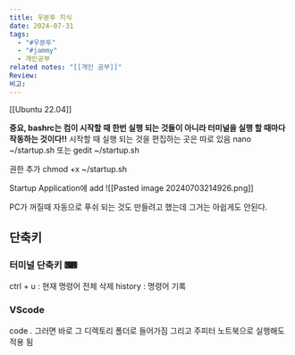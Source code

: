 ```yaml
---
title: 우분투 지식
date: 2024-07-31
tags:
  - "#우분투"
  - "#jammy"
  - 개인공부
related notes: "[[개인 공부]]"
Review: 
비고:
---
```


[[Ubuntu 22.04]]

**중요, bashrc는 컴이 시작할 때 한번 실행 되는 것들이 아니라 터미널을 실행 할 때마다 작동하는 것이다!!**
시작할 때 실행 되는 것을 편집하는 곳은 따로 있음
nano ~/startup.sh
또는
gedit ~/startup.sh

권한 추가
chmod +x ~/startup.sh

Startup Application에 add
![[Pasted image 20240703214926.png]]

PC가 꺼질때 자동으로 푸쉬 되는 것도 만들려고 했는데 그거는 아쉽게도 안된다.


## 단축키
### 터미널 단축키 ⌨
ctrl + u : 현재 명령어 전체 삭제
history : 명령어 기록

### VScode
code .
그러면 바로 그 디렉토리 폴더로 들어가짐
그리고 주피터 노트북으로 실행해도 적용 됨